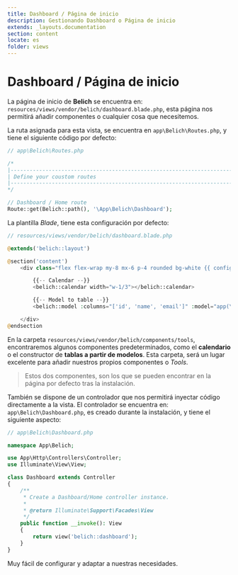 ```yaml
---
title: Dashboard / Página de inicio
description: Gestionando Dashboard o Página de inicio
extends: _layouts.documentation
section: content
locate: es
folder: views
---
```


# Dashboard / Página de inicio

La página de inicio de **Belich** se encuentra en: `resources/views/vendor/belich/dashboard.blade.php`, esta página nos permitirá añadir componentes o cualquier cosa que necesitemos.

La ruta asignada para esta vista, se encuentra en `app\Belich\Routes.php`, y tiene el siguiente código por defecto:

```php 
// app\Belich\Routes.php

/*
|--------------------------------------------------------------------------
| Define your coustom routes
|--------------------------------------------------------------------------
*/

// Dashboard / Home route
Route::get(Belich::path(), '\App\Belich\Dashboard');
```

La plantilla *Blade*, tiene esta configuración por defecto:

```php 
// resources/views/vendor/belich/dashboard.blade.php

@extends('belich::layout')

@section('content')
    <div class="flex flex-wrap my-8 mx-6 p-4 rounded bg-white {{ config('belich.navbar') === 'top' ? 'shadow-md' : '' }}">

        {{-- Calendar --}}
        <belich::calendar width="w-1/3"></belich::calendar>

        {{-- Model to table --}}
        <belich::model :columns="['id', 'name', 'email']" :model="app(\App\User::class)" width="w-2/3" limit="10" ></belich::model>

    </div>
@endsection
```

En la carpeta `resources/views/vendor/belich/components/tools`, encontraremos algunos componentes predeterminados, como el **calendario** o el constructor de **tablas a partir de modelos**. Esta carpeta, será un lugar excelente para añadir nuestros propios componentes o *Tools*.

>Estos dos componentes, son los que se pueden encontrar en la página por defecto tras la instalación.

También se dispone de un controlador que nos permitirá inyectar código directamente a la vista. El controlador se encuentra en: `app\Belich\Dashboard.php`, es creado durante la instalación, y tiene el siguiente aspecto:

```php 
// app\Belich\Dashboard.php

namespace App\Belich;

use App\Http\Controllers\Controller;
use Illuminate\View\View;

class Dashboard extends Controller
{
    /**
     * Create a Dashboard/Home controller instance.
     *
     * @return Illuminate\Support\Facades\View
     */
    public function __invoke(): View
    {
        return view('belich::dashboard');
    }
}
```

Muy fácil de configurar y adaptar a nuestras necesidades.
